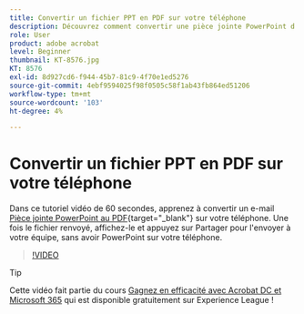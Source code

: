 ```yaml
---
title: Convertir un fichier PPT en PDF sur votre téléphone
description: Découvrez comment convertir une pièce jointe PowerPoint d’un courrier électronique en PDF sur votre téléphone
role: User
product: adobe acrobat
level: Beginner
thumbnail: KT-8576.jpg
KT: 8576
exl-id: 8d927cd6-f944-45b7-81c9-4f70e1ed5276
source-git-commit: 4ebf9594025f98f0505c58f1ab43fb864ed51206
workflow-type: tm+mt
source-wordcount: '103'
ht-degree: 4%

---
```


# Convertir un fichier PPT en PDF sur votre téléphone

Dans ce tutoriel vidéo de 60 secondes, apprenez à convertir un e-mail [Pièce jointe PowerPoint au PDF](https://www.adobe.com/fr/acrobat/online/ppt-to-pdf.html){target="_blank"} sur votre téléphone. Une fois le fichier renvoyé, affichez-le et appuyez sur Partager pour l&#39;envoyer à votre équipe, sans avoir PowerPoint sur votre téléphone.

>[!VIDEO](https://video.tv.adobe.com/v/336366?quality=12&learn=on&hidetitle=true)

>[!TIP]
>
>Cette vidéo fait partie du cours [Gagnez en efficacité avec Acrobat DC et Microsoft 365](https://experienceleague.adobe.com/?recommended=Acrobat-U-1-2021.microsoft365) qui est disponible gratuitement sur Experience League !

